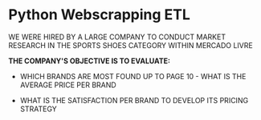 # Python Webscrapping ETL

WE WERE HIRED BY A LARGE COMPANY TO CONDUCT MARKET RESEARCH IN THE SPORTS SHOES CATEGORY WITHIN MERCADO LIVRE

**THE COMPANY'S OBJECTIVE IS TO EVALUATE:**

- WHICH BRANDS ARE MOST FOUND UP TO PAGE 10 - WHAT IS THE AVERAGE PRICE PER BRAND

- WHAT IS THE SATISFACTION PER BRAND TO DEVELOP ITS PRICING STRATEGY




